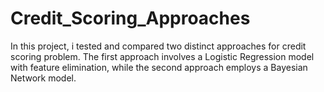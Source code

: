 # Credit_Scoring_Approaches
 In this project, i tested and compared two distinct approaches for credit scoring problem. The first approach involves a Logistic Regression model with feature elimination, while the second approach employs a Bayesian Network model.
